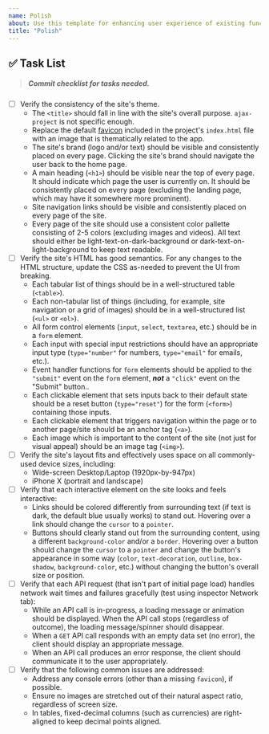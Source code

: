 ```yaml
---
name: Polish
about: Use this template for enhancing user experience of existing functionality.
title: "Polish"
---
```


## ✅ Task List

> ##### Commit checklist for tasks needed.

- [ ] Verify the consistency of the site's theme.
    - The `<title>` should fall in line with the site's overall purpose. `ajax-project` is not specific enough.
    - Replace the default [favicon](https://developer.mozilla.org/en-US/docs/Learn/HTML/Introduction_to_HTML/The_head_metadata_in_HTML#adding_custom_icons_to_your_site) included in the project's `index.html` file with an image that is thematically related to the app.
    - The site's brand (logo and/or text) should be visible and consistently placed on every page. Clicking the site's brand should navigate the user back to the home page.
    - A main heading (`<h1>`) should be visible near the top of every page. It should indicate which page the user is currently on. It should be consistently placed on every page (excluding the landing page, which may have it somewhere more prominent).
    - Site navigation links should be visible and consistently placed on every page of the site.
    - Every page of the site should use a consistent color pallette consisting of 2-5 colors (excluding images and videos). All text should either be light-text-on-dark-background or dark-text-on-light-background to keep text readable.
- [ ] Verify the site's HTML has good semantics. For any changes to the HTML structure, update the CSS as-needed to prevent the UI from breaking.
    - Each tabular list of things should be in a well-structured table (`<table>`).
    - Each non-tabular list of things (including, for example, site navigation or a grid of images) should be in a well-structured list (`<ul>` or `<ol>`).
    - All form control elements (`input`, `select`, `textarea`, etc.) should be in a `form` element.
    - Each input with special input restrictions should have an appropriate input type (`type="number"` for numbers, `type="email"` for emails, etc.).
    - Event handler functions for `form` elements should be applied to the `"submit"` event on the `form` element, ***not*** a `"click"` event on the "Submit" button..
    - Each clickable element that sets inputs back to their default state should be a reset button (`type="reset"`) for the form (`<form>`) containing those inputs.
    - Each clickable element that triggers navigation within the page or to another page/site should be an anchor tag (`<a>`).
    - Each image which is important to the content of the site (not just for visual appeal) should be an image tag (`<img>`).
- [ ] Verify the site's layout fits and effectively uses space on all commonly-used device sizes, including:
    - Wide-screen Desktop/Laptop (1920px-by-947px)
    - iPhone X (portrait and landscape)
- [ ] Verify that each interactive element on the site looks and feels interactive:
    - Links should be colored differently from surrounding text (if text is dark, the default blue usually works) to stand out. Hovering over a link should change the `cursor` to a `pointer`.
    - Buttons should clearly stand out from the surrounding content, using a different `background-color` and/or a `border`. Hovering over a button should change the `cursor` to a `pointer` and change the button's appearance in some way (`color`, `text-decoration`, `outline`, `box-shadow`, `background-color`, etc.) without changing the button's overall size or position.
- [ ] Verify that each API request (that isn't part of initial page load) handles network wait times and failures gracefully (test using inspector Network tab):
    - While an API call is in-progress, a loading message or animation should be displayed. When the API call stops (regardless of outcome), the loading message/spinner should disappear.
    - When a `GET` API call responds with an empty data set (no error), the client should display an appropriate message.
    - When an API call produces an error response, the client should communicate it to the user appropriately.
- [ ] Verify that the following common issues are addressed:
    - Address any console errors (other than a missing `favicon`), if possible.
    - Ensure no images are stretched out of their natural aspect ratio, regardless of screen size.
    - In tables, fixed-decimal columns (such as currencies) are right-aligned to keep decimal points aligned.